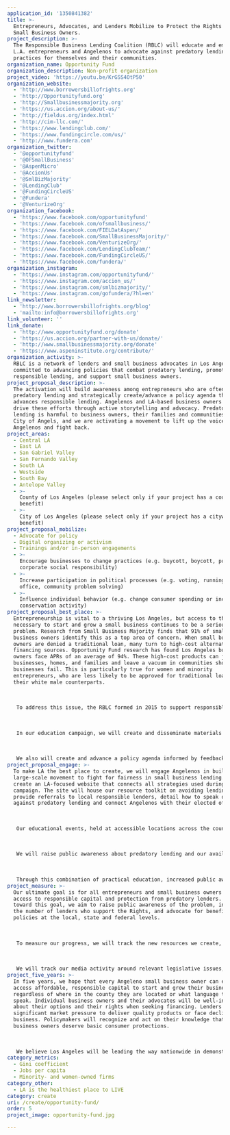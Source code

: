 ```yaml
---
application_id: '1350841382'
title: >-
  Entrepreneurs, Advocates, and Lenders Mobilize to Protect the Rights of L.A.
  Small Business Owners.
project_description: >-
  The Responsible Business Lending Coalition (RBLC) will educate and empower
  L.A. entrepreneurs and Angelenos to advocate against predatory lending
  practices for themselves and their communities.
organization_name: Opportunity Fund
organization_description: Non-profit organization
project_video: 'https://youtu.be/KrGSS4OtP50'
organization_website:
  - 'http://www.borrowersbillofrights.org'
  - 'http://Opportunityfund.org'
  - 'http://Smallbusinessmajority.org'
  - 'https://us.accion.org/about-us/'
  - 'http://fieldus.org/index.html'
  - 'http://cim-llc.com/'
  - 'https://www.lendingclub.com/'
  - 'https://www.fundingcircle.com/us/'
  - 'http://www.fundera.com'
organization_twitter:
  - '@opportunityfund'
  - '@OFSmallBusiness'
  - '@AspenMicro'
  - '@AccionUs'
  - '@SmlBizMajority'
  - '@LendingClub'
  - '@FundingCircleUS'
  - '@Fundera'
  - '@VenturizeOrg'
organization_facebook:
  - 'https://www.facebook.com/opportunityfund'
  - 'https://www.facebook.com/ofsmallbusiness/'
  - 'https://www.facebook.com/FIELDatAspen/'
  - 'https://www.facebook.com/SmallBusinessMajority/'
  - 'https://www.facebook.com/VenturizeOrg/'
  - 'https://www.facebook.com/LendingClubTeam/'
  - 'https://www.facebook.com/FundingCircleUS/'
  - 'https://www.facebook.com/fundera/'
organization_instagram:
  - 'https://www.instagram.com/opportunityfund/'
  - 'https://www.instagram.com/accion_us/'
  - 'https://www.instagram.com/smlbizmajority/'
  - 'https://www.instagram.com/gofundera/?hl=en'
link_newsletter:
  - 'http://www.borrowersbillofrights.org/blog'
  - 'mailto:info@borrowersbillofrights.org'
link_volunteer: ''
link_donate:
  - 'http://www.opportunityfund.org/donate'
  - 'https://us.accion.org/partner-with-us/donate/'
  - 'http://www.smallbusinessmajority.org/donate'
  - 'https://www.aspeninstitute.org/contribute/'
organization_activity: >-
  RBLC is a network of lenders and small business advocates in Los Angeles
  committed to advancing policies that combat predatory lending, promote
  responsible lending, and support small business owners.
project_proposal_description: >-
  The activation will build awareness among entrepreneurs who are often prone to
  predatory lending and strategically create/advance a policy agenda that
  advances responsible lending. Angelenos and LA-based business owners will help
  drive these efforts through active storytelling and advocacy. Predatory
  lending is harmful to business owners, their families and communities, and our
  City of Angels, and we are activating a movement to lift up the voices of
  Angelenos and fight back.
project_areas:
  - Central LA
  - East LA
  - San Gabriel Valley
  - San Fernando Valley
  - South LA
  - Westside
  - South Bay
  - Antelope Valley
  - >-
    County of Los Angeles (please select only if your project has a countywide
    benefit)
  - >-
    City of Los Angeles (please select only if your project has a citywide
    benefit)
project_proposal_mobilize:
  - Advocate for policy
  - Digital organizing or activism
  - Trainings and/or in-person engagements
  - >-
    Encourage businesses to change practices (e.g. buycott, boycott, promote
    corporate social responsibility)
  - >-
    Increase participation in political processes (e.g. voting, running for
    office, community problem solving)
  - >-
    Influence individual behavior (e.g. change consumer spending or increase
    conservation activity)
project_proposal_best_place: >-
  Entrepreneurship is vital to a thriving Los Angeles, but access to the capital
  necessary to start and grow a small business continues to be a serious
  problem. Research from Small Business Majority finds that 91% of small
  business owners identify this as a top area of concern. When small business
  owners are denied a traditional loan, many turn to high-cost alternative
  financing sources. Opportunity Fund research has found Los Angeles business
  owners face APRs of an average of 94%. These high-cost products can jeopardize
  businesses, homes, and families and leave a vacuum in communities should these
  businesses fail. This is particularly true for women and minority
  entrepreneurs, who are less likely to be approved for traditional loans than
  their white male counterparts.
   
   
   
   To address this issue, the RBLC formed in 2015 to support responsible practices in the small business lending sector. We have created the Small Business Borrowers’ Bill of Rights (the Rights)—a set of practices lenders and brokers adhere to when financing small business owners—and are now planning an intensive LA-focused campaign to activate Angelenos around responsible lending through education and policy advocacy. By creating momentum among the county’s small business and entrepreneurial community, we can push for stronger protections against predatory lending and better support those most affected by discriminatory and predatory lending practices, in particular, women and minority entrepreneurs working to start and grow their firms.
   
   
   
   In our education campaign, we will create and disseminate materials to ensure that entrepreneurs know the following: 1) their rights when searching for a loan, 2) which responsible lenders operate in their area, and 3) which questions to ask to ensure they find a responsible loan. We will compile an LA-specific online toolkit with this information and share it with our networks and with local business organizations for distribution to their networks. We also will conduct in-person educational events for local entrepreneurs. These events will be open to all, but we will focus our outreach on engaging women and minority entrepreneurs to better support their ability to protect themselves from predatory lenders.
   
   
   
   We also will create and advance a policy agenda informed by feedback from LA entrepreneurs. To advocate for stronger legal protections, we will collect stories from small business owners who have been trapped by predatory lenders, and we will share these stories widely. We will train small business spokespeople to speak with the media and send opinion pieces to local outlets. We will meet with local government leaders to elevate the issue, and we will connect our spokespeople with their elected representatives to ensure that policymakers understand the detrimental impact of predatory lending on local business. These activities will raise public awareness about this issue and push for reforms to current lax lending laws.
project_proposal_engage: >-
  To make LA the best place to create, we will engage Angelenos in building a
  large-scale movement to fight for fairness in small business lending. We will
  create an LA-focused website that connects all strategies used during our
  campaign. The site will house our resource toolkit on avoiding lending traps,
  provide referrals to local responsible lenders, detail how to speak out
  against predatory lending and connect Angelenos with their elected officials.
   
   
   
   Our educational events, held at accessible locations across the county, will provide practical information on how to obtain responsible capital. Whenever possible, we will include representatives from local responsible lenders to present with us, and we will provide referrals to local business assistance organizations for entrepreneurs who need additional support.
   
   
   
   We will raise public awareness about predatory lending and our available resources through a strategic traditional and social media campaign. We will widely distribute the personal stories of our spokespeople, and we will activate Angelenos to contact their elected officials to advocate for greater lending protections via lobby days and campaigns. To further extend our reach, we will create a marketing toolkit to help our business partners share this information with their members.
   
   
   
   Through this combination of practical education, increased public awareness and advocacy for sensible policy, we will make LA a national leader in the fight against predatory lending.
project_measure: >-
  Our ultimate goal is for all entrepreneurs and small business owners to have
  access to responsible capital and protection from predatory lenders. To work
  toward this goal, we aim to raise public awareness of the problem, increase
  the number of lenders who support the Rights, and advocate for beneficial
  policies at the local, state and federal levels.
   
   
   
   To measure our progress, we will track the new resources we create, including our educational and marketing toolkits, LA-focused website, and other appropriate materials. We will track outreach and educational event dates, locations, cosponsors and attendance numbers. We will compile a list of business and advocacy agencies with which we partner, and we will track how many partners distribute our materials to their memberships. We also will track the number of visitors to our website, media placements and spokespeople engagement, along with the number and type of social media campaigns we launch and how many engagements we receive through review of clicks, tweets and other channel-sponsored data-capturing systems.
   
   
   
   We will track our media activity around relevant legislative issues, participation in public discussions and educational meetings with policymakers. We will track whether policies are introduced or debated at the local or state levels. We also will track the increased number of Rights signatories and endorsers we engage over the course of this campaign.
project_five_years: >-
  In five years, we hope that every Angeleno small business owner can easily
  access affordable, responsible capital to start and grow their business,
  regardless of where in the county they are located or what language they
  speak. Individual business owners and their advocates will be well-informed
  about their options and their rights when seeking financing. Lenders will face
  significant market pressure to deliver quality products or face declining
  business. Policymakers will recognize and act on their knowledge that small
  business owners deserve basic consumer protections. 
   
   
   
   We believe Los Angeles will be leading the way nationwide in demonstrating why and how a healthy financial ecosystem for entrepreneurs creates good jobs and thriving communities. The Small Business Borrowers Bill of Rights will be well known and used by business owners, their advocates, lenders, and policymakers across the nation.
category_metrics:
  - Gini coefficient
  - Jobs per capita
  - Minority- and women-owned firms
category_other:
  - LA is the healthiest place to LIVE
category: create
uri: /create/opportunity-fund/
order: 5
project_image: opportunity-fund.jpg

---
```

